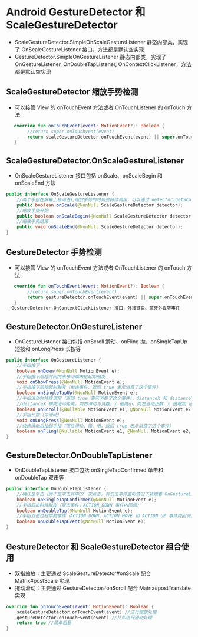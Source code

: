 # Android GestureDetector 和 ScaleGestureDetector
- ScaleGestureDetector.SimpleOnScaleGestureListener 静态内部类，实现了 OnScaleGestureListener 接口，方法都是默认空实现
- GestureDetector.SimpleOnGestureListener 静态内部类，实现了 OnGestureListener, OnDoubleTapListener, OnContextClickListener，方法都是默认空实现

## ScaleGestureDetector 缩放手势检测
- 可以接管 View 的 onTouchEvent 方法或者 OnTouchListener 的 onTouch 方法
```kotlin
   override fun onTouchEvent(event: MotionEvent?): Boolean {
        //return super.onTouchvent(event)
        return scaleGestureDetector.onTouchEvent(event) || super.onTouchEvent(event)
   }
```

## ScaleGestureDetector.OnScaleGestureListener
- OnScaleGestureListener 接口包括 onScale、onScaleBegin 和 onScaleEnd 方法
```java
public interface OnScaleGestureListener {
    //两个手指在屏幕上移动进行缩放手势的时候会持续调用，可以通过 detector.getScaleFactor() 获取缩放因子（比如 1.05 表示放大 5%，0.95 表示缩小 5%），来进行视图缩放逻辑的处理
    public boolean onScale(@NonNull ScaleGestureDetector detector);
    //缩放手势开始    
    public boolean onScaleBegin(@NonNull ScaleGestureDetector detector);
    //缩放手势结束
    public void onScaleEnd(@NonNull ScaleGestureDetector detector);
}
```

## GestureDetector 手势检测
- 可以接管 View 的 onTouchEvent 方法或者 OnTouchListener 的 onTouch 方法
```kotlin
   override fun onTouchEvent(event: MotionEvent?): Boolean {
        //return super.onTouchEvent(event)
        return gestureDetector.onTouchEvent(event) || super.onTouchEvent(event)
   }
- GestureDetector.OnContextClickListener 接口，外接键盘、蓝牙外设等事件
```

## GestureDetector.OnGestureListener
- OnGestureListener 接口包括 onScroll 滑动、onFling 抛、onSingleTapUp 短按和 onLongPress 长按等
```java
public interface OnGestureListener {
    //手指按下
    boolean onDown(@NonNull MotionEvent e);
    //手指按下后短时间内未移动或未抬起即触发
    void onShowPress(@NonNull MotionEvent e);
    //手指按下后抬起时触发（单击事件，返回 true 表示消费了这个事件）
    boolean onSingleTapUp(@NonNull MotionEvent e);
    //手指滑动时持续调用（返回 true 表示消费了这个事件），distanceX 和 distanceY 表示当前事件和上一个事件之间的移动距离（不是总距离）
    //distanceX 横向滑动距离，向右滑动为负数，x 值减小，向左滑动正数，x 值增加（prevX - currX），distanceX 纵向滑动距离，向下滑动负数，y 值减小，向上滑动正数，y 增加(prevY - currY)
    boolean onScroll(@Nullable MotionEvent e1, @NonNull MotionEvent e2, float distanceX, float distanceY);
    //手指长按（未滑动）
    void onLongPress(@NonNull MotionEvent e);
    //快速滑动后抬起手指（惯性滑动、抛、甩，返回 true 表示消费了这个事件）
    boolean onFling(@Nullable MotionEvent e1, @NonNull MotionEvent e2, float velocityX, float velocityY);
}
```

## GestureDetector.OnDoubleTapListener
- OnDoubleTapListener 接口包括 onSingleTapConfirmed 单击和 onDoubleTap 双击等
```java
public interface OnDoubleTapListener {
    //确认是单击（而不是双击其中的一次点击，有双击事件监听情况下紧跟着 OnGestureListener#onSingleTapUp 后面根据条件触发）
    boolean onSingleTapConfirmed(@NonNull MotionEvent e);
    //手指双击时候触发（双击事件，ACTION_DOWN 事件内回调）     
    boolean onDoubleTap(@NonNull MotionEvent e);
    //手指双击过程中的事件（ACTION_DOWN、ACTION_MOVE 和 ACTION_UP 事件内回调）         
    boolean onDoubleTapEvent(@NonNull MotionEvent e);
}
```

## GestureDetector 和 ScaleGestureDetector 组合使用
- 双指缩放：主要通过 ScaleGestureDetector#onScale 配合 Matrix#postScale 实现
- 拖动滑动：主要通过 GestureDetector#onScroll 配合 Matrix#postTranslate 实现
```kotlin
override fun onTouchEvent(event: MotionEvent): Boolean {
    scaleGestureDetector.onTouchEvent(event) //进行缩放处理
    gestureDetector.onTouchEvent(event) //比如进行滑动处理
    return true //简单粗暴
}
```
